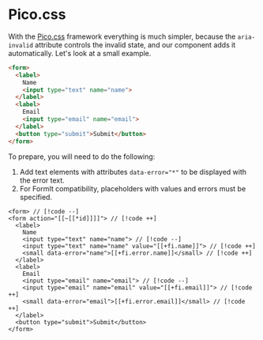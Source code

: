 # Pico.css

With the [Pico.css](https://picocss.com/) framework everything is much simpler, because the `aria-invalid` attribute controls the invalid state, and our component adds it automatically. Let's look at a small example.

```html
<form>
  <label>
    Name
    <input type="text" name="name">
  </label>
  <label>
    Email
    <input type="email" name="email">
  </label>
  <button type="submit">Submit</button>
</form>
```

To prepare, you will need to do the following:

1. Add text elements with attributes `data-error="*"` to be displayed with the error text.
2. For FormIt compatibility, placeholders with values and errors must be specified.

<!--@include: ../../parts/action.info.md-->

```modx
<form> // [!code --]
<form action="[[~[[*id]]]]"> // [!code ++]
  <label>
    Name
    <input type="text" name="name"> // [!code --]
    <input type="text" name="name" value="[[+fi.name]]"> // [!code ++]
    <small data-error="name">[[+fi.error.name]]</small> // [!code ++]
  </label>
  <label>
    Email
    <input type="email" name="email"> // [!code --]
    <input type="email" name="email" value="[[+fi.email]]"> // [!code ++]
    <small data-error="email">[[+fi.error.email]]</small> // [!code ++]
  </label>
  <button type="submit">Submit</button>
</form>
```

